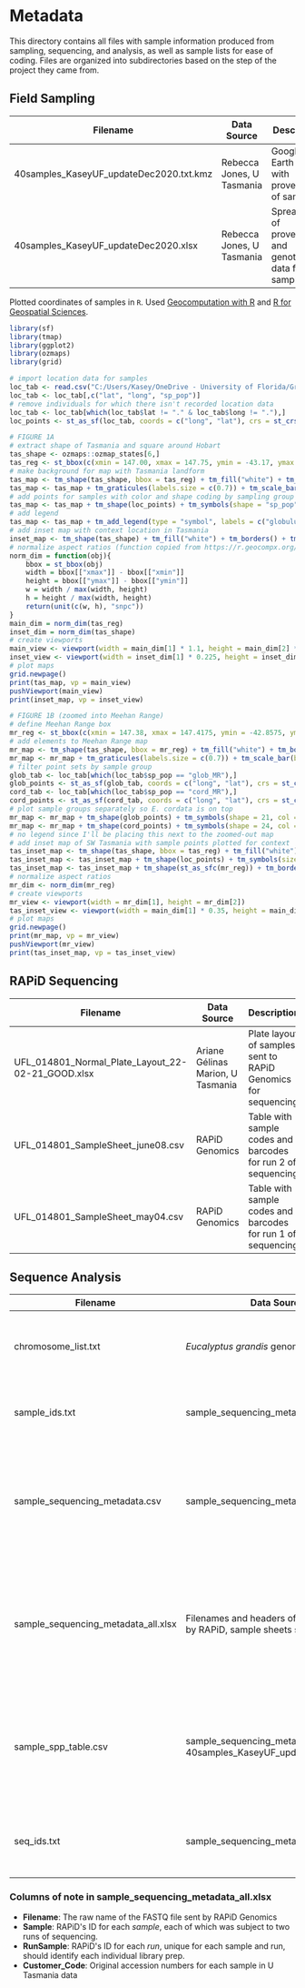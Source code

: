 # Metadata
This directory contains all files with sample information produced from sampling, sequencing, and analysis, as well as sample lists for ease of coding. Files are organized into subdirectories based on the step of the project they came from.


## Field Sampling

| Filename                                | Data Source               | Description                                  |
| --------------------------------------- | ------------------------- | -------------------------------------------- |
| 40samples_KaseyUF_updateDec2020.txt.kmz | Rebecca Jones, U Tasmania | Google Earth file with provenance of samples |
| 40samples_KaseyUF_updateDec2020.xlsx    | Rebecca Jones, U Tasmania | Spreadsheet of provenance and genotype data for samples |

Plotted coordinates of samples in `R`. Used [Geocomputation with R](https://r.geocompx.org/adv-map) and [R for Geospatial Sciences](https://jsimkins2.github.io/geog473-673/spatial-plots-with-ggplot2.html).
```R
library(sf)
library(tmap)
library(ggplot2)
library(ozmaps)
library(grid)

# import location data for samples
loc_tab <- read.csv("C:/Users/Kasey/OneDrive - University of Florida/Grad School Documents/Projects/eucalyptus-hybrid-resequencing/00.metadata/01.field_sampling/40samples_KaseyUF_updateDec2020.csv")
loc_tab <- loc_tab[,c("lat", "long", "sp_pop")]
# remove individuals for which there isn't recorded location data
loc_tab <- loc_tab[which(loc_tab$lat != "." & loc_tab$long != "."),]
loc_points <- st_as_sf(loc_tab, coords = c("long", "lat"), crs = st_crs(4326))

# FIGURE 1A
# extract shape of Tasmania and square around Hobart
tas_shape <- ozmaps::ozmap_states[6,]
tas_reg <- st_bbox(c(xmin = 147.00, xmax = 147.75, ymin = -43.17, ymax = -42.5), crs = st_crs(4326))
# make background for map with Tasmania landform
tas_map <- tm_shape(tas_shape, bbox = tas_reg) + tm_fill("white") + tm_borders() + tm_layout(bg.color = "#79B9B4")
tas_map <- tas_map + tm_graticules(labels.size = c(0.7)) + tm_scale_bar(breaks = c(0, 10, 20), text.size = 1, position = c("left", "top"))
# add points for samples with color and shape coding by sampling group
tas_map <- tas_map + tm_shape(loc_points) + tm_symbols(shape = "sp_pop", shapes = c("glob_pure" = 22, "glob_MR" = 21, "cord_MR" = 24), col = "sp_pop", palette = c("glob_pure" = "#1D91C0", "glob_MR" = "#454545", "cord_MR" = "#FED976"), border.col = "black", legend.col.show = FALSE, legend.shape.show = FALSE)
# add legend
tas_map <- tas_map + tm_add_legend(type = "symbol", labels = c("globulus (ref.)", "globulus (intr.)", "cordata"), title = "Sample Group", col = c("#1D91C0", "#454545", "#FED976"), shape = c(22,21,24)) + tm_layout(legend.outside = TRUE, legend.outside.position = "left", legend.outside.size = c(0.2, 0.3), legend.frame = TRUE, legend.text.size = 0.8, legend.title.size = 1.1, legend.bg.color = "white")
# add inset map with context location in Tasmania
inset_map <- tm_shape(tas_shape) + tm_fill("white") + tm_borders() + tm_shape(st_as_sfc(tas_reg)) + tm_borders(col = "black", lwd = 3) + tm_layout(bg.color = "#57939b")
# normalize aspect ratios (function copied from https://r.geocompx.org/adv-map)
norm_dim = function(obj){
    bbox = st_bbox(obj)
    width = bbox[["xmax"]] - bbox[["xmin"]]
    height = bbox[["ymax"]] - bbox[["ymin"]]
    w = width / max(width, height)
    h = height / max(width, height)
    return(unit(c(w, h), "snpc"))
}
main_dim = norm_dim(tas_reg)
inset_dim = norm_dim(tas_shape)
# create viewports
main_view <- viewport(width = main_dim[1] * 1.1, height = main_dim[2] * 1.1, x = unit(1, "npc"), y = unit(0.15, "npc"), just = c("right", "bottom"))
inset_view <- viewport(width = inset_dim[1] * 0.225, height = inset_dim[2] * 0.225, x = unit(0.8825,"npc"), y = unit(0.05, "npc"), just = c("right", "bottom"))
# plot maps
grid.newpage()
print(tas_map, vp = main_view)
pushViewport(main_view)
print(inset_map, vp = inset_view)

# FIGURE 1B (zoomed into Meehan Range)
# define Meehan Range box
mr_reg <- st_bbox(c(xmin = 147.38, xmax = 147.4175, ymin = -42.8575, ymax = -42.825), crs = st_crs(4326))
# add elements to Meehan Range map
mr_map <- tm_shape(tas_shape, bbox = mr_reg) + tm_fill("white") + tm_borders() + tm_layout(bg.color = "#79B9B4") # landmasss
mr_map <- mr_map + tm_graticules(labels.size = c(0.7)) + tm_scale_bar(breaks = c(0, 0.5, 1), text.size = 1, position = c("left", "top")) # axis labels and scale bar
# filter point sets by sample group
glob_tab <- loc_tab[which(loc_tab$sp_pop == "glob_MR"),]
glob_points <- st_as_sf(glob_tab, coords = c("long", "lat"), crs = st_crs(4326))
cord_tab <- loc_tab[which(loc_tab$sp_pop == "cord_MR"),]
cord_points <- st_as_sf(cord_tab, coords = c("long", "lat"), crs = st_crs(4326))
# plot sample groups separately so E. cordata is on top
mr_map <- mr_map + tm_shape(glob_points) + tm_symbols(shape = 21, col = "#454545", border.col = "black", legend.col.show = FALSE, legend.shape.show = FALSE) # E. globulus points
mr_map <- mr_map + tm_shape(cord_points) + tm_symbols(shape = 24, col = "#FED976", border.col = "black", legend.col.show = FALSE, legend.shape.show = FALSE)
# no legend since I'll be placing this next to the zoomed-out map
# add inset map of SW Tasmania with sample points plotted for context
tas_inset_map <- tm_shape(tas_shape, bbox = tas_reg) + tm_fill("white") + tm_borders() + tm_layout(bg.color = "#79B9B4")
tas_inset_map <- tas_inset_map + tm_shape(loc_points) + tm_symbols(size = 0.25, shape = "sp_pop", shapes = c("glob_pure" = 22, "glob_MR" = 21, "cord_MR" = 24), col = "sp_pop", palette = c("glob_pure" = "#1D91C0", "glob_MR" = "#999999", "cord_MR" = "#FED976"), legend.col.show = FALSE, legend.shape.show = FALSE)
tas_inset_map <- tas_inset_map + tm_shape(st_as_sfc(mr_reg)) + tm_borders(col = "black", lwd = 2)
# normalize aspect ratios
mr_dim <- norm_dim(mr_reg)
# create viewports
mr_view <- viewport(width = mr_dim[1], height = mr_dim[2])
tas_inset_view <- viewport(width = main_dim[1] * 0.35, height = main_dim[2] * 0.35, x = unit(0.9,"npc"), y = unit(0.06, "npc"), just = c("right", "bottom"))
# plot maps
grid.newpage()
print(mr_map, vp = mr_view)
pushViewport(mr_view)
print(tas_inset_map, vp = tas_inset_view)
```


## RAPiD Sequencing

| Filename                                | Data Source               | Description                                  |
| --------------------------------------- | ------------------------- | -------------------------------------------- |
| UFL_014801_Normal_Plate_Layout_22-02-21_GOOD.xlsx | Ariane Gélinas Marion, U Tasmania | Plate layout of samples sent to RAPiD Genomics for sequencing |
| UFL_014801_SampleSheet_june08.csv  | RAPiD Genomics | Table with sample codes and barcodes for run 2 of sequencing |
| UFL_014801_SampleSheet_may04.csv   | RAPiD Genomics | Table with sample codes and barcodes for run 1 of sequencing |


## Sequence Analysis

| Filename                                | Data Source               | Description                                  |
| --------------------------------------- | ------------------------- | -------------------------------------------- |
| chromosome_list.txt  | _Eucalyptus grandis_ genome | List of chromosome names in reference genome for code looping |
| sample_ids.txt          | sample_sequencing_metadata_all.xlsx | List of RAPiD ID numbers for each sample sequenced |
| sample_sequencing_metadata.csv | sample_sequencing_metadata_all.xlsx | Table of compiled metadata from all sources for each sequencing run file provided by RAPiD |
| sample_sequencing_metadata_all.xlsx | Filenames and headers of FASTQ files sent by RAPiD, sample sheets sent by RAPiD | Metadata for each FASTQ file, manually extracted and compiled. Files are split by sample, run, and direction. |
| sample_spp_table.csv                    | sample_sequencing_metadata_all.xlsx, 40samples_KaseyUF_updateDec2020.xlsx | Table translating RAPiD sample codes to U Tasmania accession numbers and species designation |
| seq_ids.txt | sample_sequencing_metadata_all.xlsx | List of all IDs unique to sample and sequencing run for code looping |

### Columns of note in sample_sequencing_metadata_all.xlsx
* **Filename**: The raw name of the FASTQ file sent by RAPiD Genomics
* **Sample**: RAPiD's ID for each _sample_, each of which was subject to two runs of sequencing.
* **RunSample**: RAPiD's ID for each _run_, unique for each sample and run, should identify each individual library prep.
* **Customer_Code**: Original accession numbers for each sample in U Tasmania data
